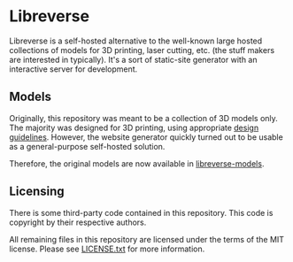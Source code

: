 # Libreverse

Libreverse is a self-hosted alternative to the well-known large hosted collections of models for 3D printing, laser cutting, etc. (the stuff makers are interested in typically). It's a sort of static-site generator with an interactive server for development.


## Models

Originally, this repository was meant to be a collection of 3D models only. The majority was designed for 3D printing, using appropriate [design guidelines](design-guidelines.md). However, the website generator quickly turned out to be usable as a general-purpose self-hosted solution.

Therefore, the original models are now available in [libreverse-models](https://github.com/TheAssassin/libreverse-models).


## Licensing

There is some third-party code contained in this repository. This code is copyright by their respective authors.

All remaining files in this repository are licensed under the terms of the MIT license. Please see [LICENSE.txt](LICENSE.txt) for more information.
